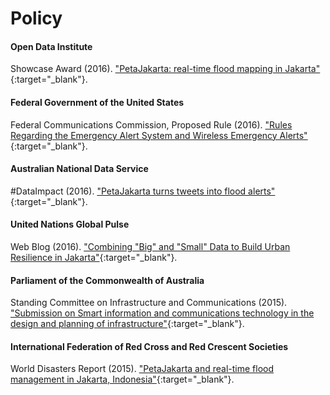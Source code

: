 # Policy

#### Open Data Institute
Showcase Award (2016). ["PetaJakarta: real-time flood mapping in Jakarta"](https://theodi.org/news/odi-showcase-2016-peta-jakarta){:target="_blank"}.

#### Federal Government of the United States
Federal Communications Commission, Proposed Rule (2016). ["Rules Regarding the Emergency Alert System and Wireless Emergency Alerts"](https://www.federalregister.gov/d/2016-05275/p-124){:target="_blank"}.

#### Australian National Data Service
#DataImpact (2016). ["PetaJakarta turns tweets into flood alerts"](http://doi.org/10.4225/14/588ed360036eb){:target="_blank"}.

#### United Nations Global Pulse
Web Blog (2016). ["Combining "Big" and "Small" Data to Build Urban Resilience in Jakarta"](http://www.unglobalpulse.org/urban-resilience-petajakarta){:target="_blank"}.

#### Parliament of the Commonwealth of Australia
Standing Committee on Infrastructure and Communications (2015). ["Submission on Smart information and communications technology in the design and planning of infrastructure"](http://parlinfo.aph.gov.au/parlInfo/search/display/display.w3p;query=Id%3A%22committees%2Fcommrep%2F05248a32-373e-4e7a-b3e9-01930a730441%2F0004%22){:target="_blank"}.

#### International Federation of Red Cross and Red Crescent Societies
World Disasters Report (2015). ["PetaJakarta and real-time flood management in Jakarta, Indonesia"](http://ifrc-media.org/interactive/world-disasters-report-2015/){:target="_blank"}.

